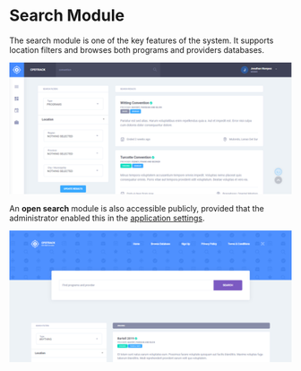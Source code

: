 # Search Module

The search module is one of the key features of the system. It supports location filters and browses both programs and providers databases.

![](../../.gitbook/assets/app-search.png)

An **open search** module is also accessible publicly, provided that the administrator enabled this in the [application settings](https://github.com/GerardBalaoro/CPDTrack/tree/95fbec1c2c50106fb71f953f835f7e1175cdb6e5/user-guide/administration/configuration.md#application-settings).

![](../../.gitbook/assets/app-open-search.png)

